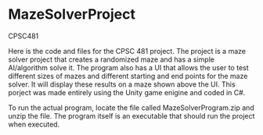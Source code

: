 # MazeSolverProject
CPSC481

Here is the code and files for the CPSC 481 project. The project is a maze solver project that creates a randomized maze and has a simple
AI/algorithm solve it. The program also has a UI that allows the user to test different sizes of mazes and different starting and end
points for the maze solver. It will display these results on a maze shown above the UI. This porject was made entirely using the Unity
game enigine and coded in C#.

To run the actual program, locate the file called MazeSolverProgram.zip and unzip the file. The program itself is an executable that should run the project when executed.


